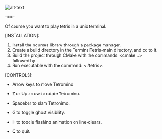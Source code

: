 ![alt-text](https://github.com/siseval/TerminalTetris/blob/main/gameplay.gif)

-=<TERMINAL TETRIS>=-

Of course you want to play tetris in a unix terminal.


[INSTALLATION]:
  
  1. Install the ncurses library through a package manager.
  2. Create a build directory in the TerminalTetris-main directory, and cd to it.
  3. Build the project through CMake with the commands: <cmake ..> followed by <make>.
  4. Run executable with the command: <./tetris>.

[CONTROLS]:

  - Arrow keys to move Tetromino.
  - Z or Up arrow to rotate Tetromino.
  - Spacebar to slam Tetronimo.

  - G to toggle ghost visibility.
  - H to toggle flashing animation on line-clears.

  - Q to quit.

